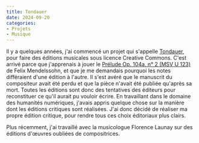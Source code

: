 ```yaml
---
title: Tondauer
date: 2024-09-20
categories:
- Projets
- Musique
---
```


Il y a quelques années, j'ai commencé un projet qui s'appelle [Tondauer](https://tondauer.art/fr/), pour faire des éditions musicales sous licence Creative Commons. C'est arrivé parce que j'apprenais à jouer le
[Prélude Op. 104a, n° 2 (MSV U 123)](https://tondauer.art/fr/2021/03/mendelssohn-prelude-mwv-u-123/) de Felix Mendelssohn, et que je me demandais pourquoi les notes différaient d'une édition à l'autre. Il s'est avéré que le manuscrit du compositeur avait été perdu et que la pièce n'avait été publiée qu'après sa mort. Toutes les éditions sont donc des tentatives des éditeurs pour reconstituer ce qu'il aurait pu vouloir écrire. En travaillant dans le domaine des humanités numériques, j'avais appris quelque chose sur la manière dont les éditions critiques sont réalisées. J'ai donc décidé de réaliser ma propre édition critique, pour rendre tous ces choix éditoriaux plus clairs.

Plus récemment, j'ai travaillé avec la musicologue Florence Launay sur des éditions d'œuvres oubliées de compositrices.
